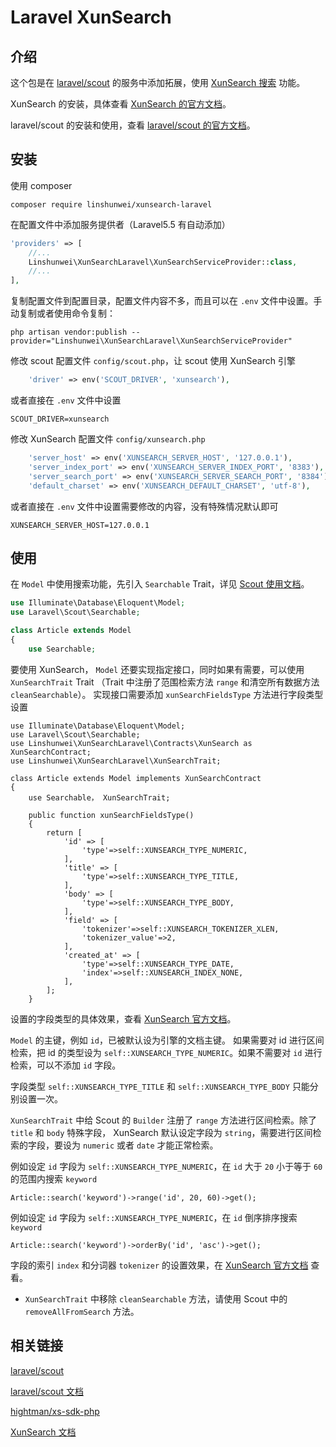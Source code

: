 Laravel XunSearch
========
介绍
--------
这个包是在 [laravel/scout][laravel_scout_url] 的服务中添加拓展，使用 [XunSearch 搜索][xun_search_sdk_url] 功能。

XunSearch 的安装，具体查看 [XunSearch 的官方文档][xun_search_index]。

laravel/scout 的安装和使用，查看 [laravel/scout 的官方文档][laravel_scout_doc]。

安装
--------

使用 composer
```shell
composer require linshunwei/xunsearch-laravel
```

在配置文件中添加服务提供者（Laravel5.5 有自动添加）
```php
'providers' => [
    //...
    Linshunwei\XunSearchLaravel\XunSearchServiceProvider::class,
    //...
],
```

复制配置文件到配置目录，配置文件内容不多，而且可以在 `.env` 文件中设置。手动复制或者使用命令复制：
```shell
php artisan vendor:publish --provider="Linshunwei\XunSearchLaravel\XunSearchServiceProvider"
```

修改 scout 配置文件 `config/scout.php`，让 scout 使用 XunSearch 引擎
```php
    'driver' => env('SCOUT_DRIVER', 'xunsearch'),
```

或者直接在 `.env` 文件中设置
```
SCOUT_DRIVER=xunsearch
```

修改 XunSearch 配置文件 `config/xunsearch.php`
```php
    'server_host' => env('XUNSEARCH_SERVER_HOST', '127.0.0.1'),
    'server_index_port' => env('XUNSEARCH_SERVER_INDEX_PORT', '8383'),
    'server_search_port' => env('XUNSEARCH_SERVER_SEARCH_PORT', '8384'),
    'default_charset' => env('XUNSEARCH_DEFAULT_CHARSET', 'utf-8'),
```

或者直接在 `.env` 文件中设置需要修改的内容，没有特殊情况默认即可
```
XUNSEARCH_SERVER_HOST=127.0.0.1
```

使用
--------
在 `Model` 中使用搜索功能，先引入 `Searchable` Trait，详见 [Scout 使用文档][laravel_scout_doc]。
```php
use Illuminate\Database\Eloquent\Model;
use Laravel\Scout\Searchable;

class Article extends Model
{
    use Searchable;
```

要使用 XunSearch， `Model` 还要实现指定接口，同时如果有需要，可以使用 `XunSearchTrait` Trait （Trait 中注册了范围检索方法 `range` 和清空所有数据方法 `cleanSearchable`）。
实现接口需要添加 `xunSearchFieldsType` 方法进行字段类型设置
```
use Illuminate\Database\Eloquent\Model;
use Laravel\Scout\Searchable;
use Linshunwei\XunSearchLaravel\Contracts\XunSearch as XunSearchContract;
use Linshunwei\XunSearchLaravel\XunSearchTrait;

class Article extends Model implements XunSearchContract
{
    use Searchable， XunSearchTrait;
    
    public function xunSearchFieldsType()
    {
        return [
            'id' => [
                'type'=>self::XUNSEARCH_TYPE_NUMERIC,
            ],
            'title' => [
                'type'=>self::XUNSEARCH_TYPE_TITLE,
            ],
            'body' => [
                'type'=>self::XUNSEARCH_TYPE_BODY,
            ],
            'field' => [
                'tokenizer'=>self::XUNSEARCH_TOKENIZER_XLEN,
                'tokenizer_value'=>2,
            ],
            'created_at' => [
                'type'=>self::XUNSEARCH_TYPE_DATE,
                'index'=>self::XUNSEARCH_INDEX_NONE,
            ],
        ];
    }
```

设置的字段类型的具体效果，查看 [XunSearch 官方文档][xun_search_index]。

`Model` 的主键，例如 `id`，已被默认设为引擎的文档主键。
如果需要对 id 进行区间检索，把 id 的类型设为 `self::XUNSEARCH_TYPE_NUMERIC`。如果不需要对 `id` 进行检索，可以不添加 `id` 字段。

字段类型 `self::XUNSEARCH_TYPE_TITLE` 和 `self::XUNSEARCH_TYPE_BODY` 只能分别设置一次。

`XunSearchTrait` 中给 Scout 的 `Builder` 注册了 `range` 方法进行区间检索。除了 `title` 和 `body` 特殊字段， XunSearch 默认设定字段为 `string`，需要进行区间检索的字段，要设为 `numeric` 或者 `date` 才能正常检索。

例如设定 `id` 字段为 `self::XUNSEARCH_TYPE_NUMERIC`，在 `id` 大于 `20` 小于等于 `60` 的范围内搜索 `keyword`
```
Article::search('keyword')->range('id', 20, 60)->get();
```

例如设定 `id` 字段为 `self::XUNSEARCH_TYPE_NUMERIC`，在 `id` 倒序排序搜索 `keyword`
```
Article::search('keyword')->orderBy('id', 'asc')->get(); 
```

字段的索引 `index` 和分词器 `tokenizer` 的设置效果，在 [XunSearch 官方文档][xun_search_index] 查看。


* `XunSearchTrait` 中移除 `cleanSearchable` 方法，请使用 Scout 中的 `removeAllFromSearch` 方法。

相关链接
--------
[laravel/scout][laravel_scout_url]

[laravel/scout 文档][laravel_scout_doc]

[hightman/xs-sdk-php][xun_search_sdk_url]

[XunSearch 文档][xun_search_index]

[laravel_scout_url]: https://github.com/laravel/scout
[laravel_scout_doc]: https://laravel.com/docs/master/scout
[xun_search_sdk_url]: https://github.com/hightman/xs-sdk-php
[xun_search_index]: http://www.xunsearch.com
